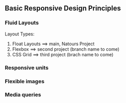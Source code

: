 ## Basic Responsive Design Principles

### Fluid Layouts

Layout Types:

1. Float Layouts ==> main, Natours Project
2. Flexbox ==> second project (branch name to come)
3. CSS Grid ==> third project (brach name to come)

### Responsive units

### Flexible images

### Media queries
